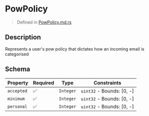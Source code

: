 # PowPolicy
> Defined in [PowPolicy.md.rs](../../interface/src/interface/pow)

## Description
Represents a user's pow policy that dictates how an incoming email is categorised

## Schema

| Property | Required | Type | Constraints |
| --- | --- | --- | --- |
| `accepted` | ✅ | `Integer` | `uint32` - Bounds: [0, -] | 
| `minimum` | ✅ | `Integer` | `uint32` - Bounds: [0, -] | 
| `personal` | ✅ | `Integer` | `uint32` - Bounds: [0, -] | 


